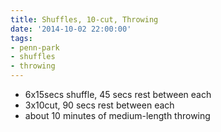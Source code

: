 ```yaml
---
title: Shuffles, 10-cut, Throwing
date: '2014-10-02 22:00:00'
tags:
- penn-park
- shuffles
- throwing
---
```


- 6x15secs shuffle, 45 secs rest between each
- 3x10cut, 90 secs rest between each
- about 10 minutes of medium-length throwing

